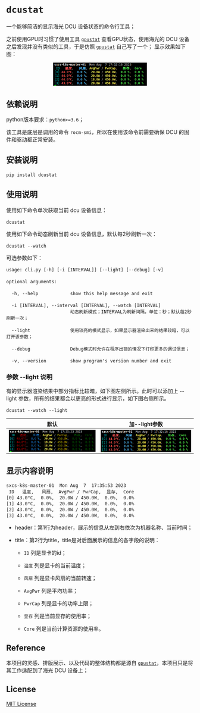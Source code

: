 # `dcustat`

一个能够简洁的显示海光 DCU 设备状态的命令行工具；

之前使用GPU时习惯了使用工具 [`gpustat`](https://github.com/wookayin/gpustat) 查看GPU状态，使用海光的 DCU 设备之后发现并没有类似的工具，于是仿照  [`gpustat`](https://github.com/wookayin/gpustat) 自己写了一个；
显示效果如下图：

<div align=center><img src="./docs/dcustat_light.png" width=50% alt="dcustat png" /></div>

## 依赖说明

python版本要求：`python>=3.6`；

该工具是底层是调用的命令 `rocm-smi`，所以在使用该命令前需要确保 DCU 的固件和驱动都正常安装。

## 安装说明

```
pip install dcustat
```

## 使用说明

使用如下命令单次获取当前 dcu 设备信息：

```shell
dcustat
```

使用如下命令动态刷新当前 dcu 设备信息，默认每2秒刷新一次：

```
dcustat --watch
```

可选参数如下：

```
usage: cli.py [-h] [-i [INTERVAL]] [--light] [--debug] [-v]

optional arguments:

  -h, --help            show this help message and exit

  -i [INTERVAL], --interval [INTERVAL], --watch [INTERVAL]
                        动态刷新模式；INTERVAL为刷新间隔，单位：秒；默认每2秒刷新一次；

  --light               使用较亮的模式显示，如果显示器渲染出来的结果较暗，可以打开该参数；

  --debug               Debug模式时允许在程序出错的情况下打印更多的调试信息；

  -v, --version         show program's version number and exit
```

### 参数 --light 说明

有的显示器渲染结果中部分指标比较暗，如下图左侧所示。此时可以添加上 --light 参数，所有的结果都会以更亮的形式进行显示，如下图右侧所示。

```
dcustat --watch --light
```

|默认|加--light参数|
|---|---|
|<img src="./docs/dcustat_dark.png" width="100%" align=center />|<img src="./docs/dcustat_light.png" width="100%" align=center />|

## 显示内容说明

```
sxcs-k8s-master-01  Mon Aug  7  17:35:53 2023
 ID   温度,   风扇,  AvgPwr / PwrCap,  显存,  Core
[0] 43.0°C,  0.0%,  20.0W / 450.0W,  0.0%,  0.0%
[1] 43.0°C,  0.0%,  20.0W / 450.0W,  0.0%,  0.0%
[2] 43.0°C,  0.0%,  20.0W / 450.0W,  0.0%,  0.0%
[3] 43.0°C,  0.0%,  20.0W / 450.0W,  0.0%,  0.0%
```

* header：第1行为header，展示的信息从左到右依次为机器名称、当前时间；

* title：第2行为title，title是对后面展示的信息的各字段的说明：

    * `ID` 列是显卡的id；

    * `温度` 列是显卡的当前温度；

    * `风扇` 列是显卡风扇的当前转速；

    * `AvgPwr` 列是平均功率；

    * `PwrCap` 列是显卡的功率上限；

    * `显存` 列是当前显存的使用率；

    * `Core` 列是当前计算资源的使用率。

## Reference

本项目的灵感、排版展示、以及代码的整体结构都是源自 [`gpustat`](https://github.com/wookayin/gpustat)，本项目只是将其工作适配到了海光 DCU 设备上；

## License

[MIT License](./LICENSE)
